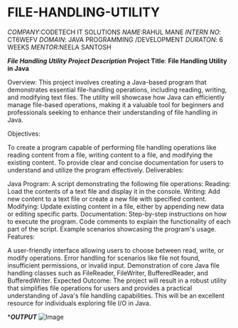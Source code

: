 # FILE-HANDLING-UTILITY
*COMPANY*:CODETECH IT SOLUTIONS
*NAME*:RAHUL MANE
*INTERN NO*: CT6WEFV
*DOMAIN*: JAVA PROGRAMMING /DEVELOPMENT
*DURATON*: 6 WEEKS
*MENTOR*:NEELA SANTOSH

*****File Handling Utility Project Description*****
**Project Title**: **File Handling Utility in Java**

Overview:
This project involves creating a Java-based program that demonstrates essential file-handling operations, including reading, writing, and modifying text files. The utility will showcase how Java can efficiently manage file-based operations, making it a valuable tool for beginners and professionals seeking to enhance their understanding of file handling in Java.

Objectives:

To create a program capable of performing file handling operations like reading content from a file, writing content to a file, and modifying the existing content.
To provide clear and concise documentation for users to understand and utilize the program effectively.
Deliverables:

Java Program: A script demonstrating the following file operations:
Reading: Load the contents of a text file and display it in the console.
Writing: Add new content to a text file or create a new file with specified content.
Modifying: Update existing content in a file, either by appending new data or editing specific parts.
Documentation:
Step-by-step instructions on how to execute the program.
Code comments to explain the functionality of each part of the script.
Example scenarios showcasing the program's usage.
Features:

A user-friendly interface allowing users to choose between read, write, or modify operations.
Error handling for scenarios like file not found, insufficient permissions, or invalid input.
Demonstration of core Java file handling classes such as FileReader, FileWriter, BufferedReader, and BufferedWriter.
Expected Outcome:
The project will result in a robust utility that simplifies file operations for users and provides a practical understanding of Java's file handling capabilities. This will be an excellent resource for individuals exploring file I/O in Java.

**********OUTPUT*********
![Image](https://github.com/user-attachments/assets/5b602740-659a-4f16-bfb4-2fb74cca2469)
